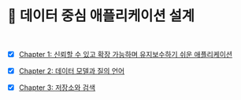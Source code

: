 # 📖 데이터 중심 애플리케이션 설계

<br>

- [x] [Chapter 1: 신뢰할 수 있고 확장 가능하며 유지보수하기 쉬운 애플리케이션](01_신뢰할_수_있고_확장_가능하며_유지보수하기_쉬운_애플리케이션.md)
- [x] [Chapter 2: 데이터 모델과 질의 언어](02_데이터_모델과_질의_언어.md)
- [x] [Chapter 3: 저장소와 검색](03_저장소와_검색.md)
  